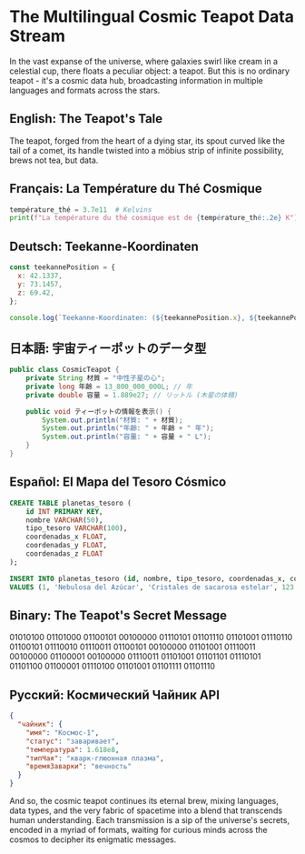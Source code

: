 # The Multilingual Cosmic Teapot Data Stream

In the vast expanse of the universe, where galaxies swirl like cream in a celestial cup, there floats a peculiar object: a teapot. But this is no ordinary teapot - it's a cosmic data hub, broadcasting information in multiple languages and formats across the stars.

## English: The Teapot's Tale

The teapot, forged from the heart of a dying star, its spout curved like the tail of a comet, its handle twisted into a möbius strip of infinite possibility, brews not tea, but data.

## Français: La Température du Thé Cosmique

```python
température_thé = 3.7e11  # Kelvins
print(f"La température du thé cosmique est de {température_thé:.2e} K")
```

## Deutsch: Teekanne-Koordinaten

```javascript
const teekannePosition = {
  x: 42.1337,
  y: 73.1457,
  z: 69.42,
};

console.log(`Teekanne-Koordinaten: (${teekannePosition.x}, ${teekannePosition.y}, ${teekannePosition.z})`);
```

## 日本語: 宇宙ティーポットのデータ型

```java
public class CosmicTeapot {
    private String 材質 = "中性子星の心";
    private long 年齢 = 13_800_000_000L; // 年
    private double 容量 = 1.889e27; // リットル (木星の体積)

    public void ティーポットの情報を表示() {
        System.out.println("材質: " + 材質);
        System.out.println("年齢: " + 年齢 + " 年");
        System.out.println("容量: " + 容量 + " L");
    }
}
```

## Español: El Mapa del Tesoro Cósmico

```sql
CREATE TABLE planetas_tesoro (
    id INT PRIMARY KEY,
    nombre VARCHAR(50),
    tipo_tesoro VARCHAR(100),
    coordenadas_x FLOAT,
    coordenadas_y FLOAT,
    coordenadas_z FLOAT
);

INSERT INTO planetas_tesoro (id, nombre, tipo_tesoro, coordenadas_x, coordenadas_y, coordenadas_z)
VALUES (1, 'Nebulosa del Azúcar', 'Cristales de sacarosa estelar', 123.45, -67.89, 0.12);
```

## Binary: The Teapot's Secret Message

01010100 01101000 01100101 00100000 01110101 01101110 01101001 01110110 01100101 01110010 01110011 01100101 00100000 01101001 01110011 00100000 01100001 00100000 01110011 01101001 01101101 01110101 01101100 01100001 01110100 01101001 01101111 01101110

## Русский: Космический Чайник API

```json
{
  "чайник": {
    "имя": "Космос-1",
    "статус": "заваривает",
    "температура": 1.618e8,
    "типЧая": "кварк-глюонная плазма",
    "времяЗаварки": "вечность"
  }
}
```

And so, the cosmic teapot continues its eternal brew, mixing languages, data types, and the very fabric of spacetime into a blend that transcends human understanding. Each transmission is a sip of the universe's secrets, encoded in a myriad of formats, waiting for curious minds across the cosmos to decipher its enigmatic messages.
